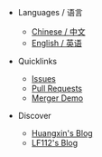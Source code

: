 * Languages / 语言
  * [Chinese / 中文](/)
  * [English / 英语](en-gb/)

* Quicklinks
  * [Issues](https://github.com/hifocus/merger/issues)
  * [Pull Requests](https://github.com/hifocus/merger/pulls)
  * [Merger Demo](https://demo.qrcdn.com)
  
* Discover
  * [Huangxin's Blog](https://www.justhx.com)
  * [LF112's Blog](https://blog.lf112.net)